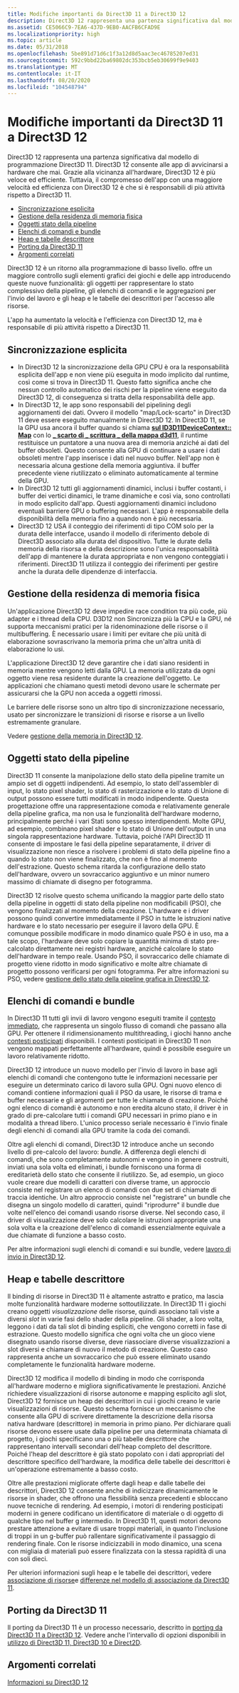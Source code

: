 ```yaml
---
title: Modifiche importanti da Direct3D 11 a Direct3D 12
description: Direct3D 12 rappresenta una partenza significativa dal modello di programmazione Direct3D 11. Direct3D 12 consente alle app di avvicinarsi a hardware che mai.
ms.assetid: CE5066C9-7EA6-437D-9EB0-AACFB6CFAD9E
ms.localizationpriority: high
ms.topic: article
ms.date: 05/31/2018
ms.openlocfilehash: 5be891d71d6c1f3a12d8d5aac3ec46785207ed31
ms.sourcegitcommit: 592c9bbd22ba69802dc353bcb5eb30699f9e9403
ms.translationtype: MT
ms.contentlocale: it-IT
ms.lasthandoff: 08/20/2020
ms.locfileid: "104548794"
---
```

# <a name="important-changes-from-direct3d-11-to-direct3d-12"></a>Modifiche importanti da Direct3D 11 a Direct3D 12

Direct3D 12 rappresenta una partenza significativa dal modello di programmazione Direct3D 11. Direct3D 12 consente alle app di avvicinarsi a hardware che mai. Grazie alla vicinanza all'hardware, Direct3D 12 è più veloce ed efficiente. Tuttavia, il compromesso dell'app con una maggiore velocità ed efficienza con Direct3D 12 è che si è responsabili di più attività rispetto a Direct3D 11.

-   [Sincronizzazione esplicita](#explicit-synchronization)
-   [Gestione della residenza di memoria fisica](#physical-memory-residency-management)
-   [Oggetti stato della pipeline](#pipeline-state-objects)
-   [Elenchi di comandi e bundle](#command-lists-and-bundles)
-   [Heap e tabelle descrittore](#descriptor-heaps-and-tables)
-   [Porting da Direct3D 11](#porting-from-direct3d-11)
-   [Argomenti correlati](#related-topics)

Direct3D 12 è un ritorno alla programmazione di basso livello. offre un maggiore controllo sugli elementi grafici dei giochi e delle app introducendo queste nuove funzionalità: gli oggetti per rappresentare lo stato complessivo della pipeline, gli elenchi di comandi e le aggregazioni per l'invio del lavoro e gli heap e le tabelle dei descrittori per l'accesso alle risorse.

L'app ha aumentato la velocità e l'efficienza con Direct3D 12, ma è responsabile di più attività rispetto a Direct3D 11.

## <a name="explicit-synchronization"></a>Sincronizzazione esplicita

-   In Direct3D 12 la sincronizzazione della GPU CPU è ora la responsabilità esplicita dell'app e non viene più eseguita in modo implicito dal runtime, così come si trova in Direct3D 11. Questo fatto significa anche che nessun controllo automatico dei rischi per la pipeline viene eseguito da Direct3D 12, di conseguenza si tratta della responsabilità delle app.
-   In Direct3D 12, le app sono responsabili del pipelining degli aggiornamenti dei dati. Ovvero il modello "map/Lock-scarto" in Direct3D 11 deve essere eseguito manualmente in Direct3D 12. In Direct3D 11, se la GPU usa ancora il buffer quando si chiama [**sul ID3D11DeviceContext:: Map**](/windows/desktop/api/d3d11/nf-d3d11-id3d11devicecontext-map) con lo [**\_ scarto di \_ scrittura \_ della mappa d3d11**](/windows/desktop/api/d3d11/ne-d3d11-d3d11_map), il runtime restituisce un puntatore a una nuova area di memoria anziché ai dati del buffer obsoleti. Questo consente alla GPU di continuare a usare i dati obsoleti mentre l'app inserisce i dati nel nuovo buffer. Nell'app non è necessaria alcuna gestione della memoria aggiuntiva. il buffer precedente viene riutilizzato o eliminato automaticamente al termine della GPU.
-   In Direct3D 12 tutti gli aggiornamenti dinamici, inclusi i buffer costanti, i buffer dei vertici dinamici, le trame dinamiche e così via, sono controllati in modo esplicito dall'app. Questi aggiornamenti dinamici includono eventuali barriere GPU o buffering necessari. L'app è responsabile della disponibilità della memoria fino a quando non è più necessaria.
-   Direct3D 12 USA il conteggio dei riferimenti di tipo COM solo per la durata delle interfacce, usando il modello di riferimento debole di Direct3D associato alla durata del dispositivo. Tutte le durate della memoria della risorsa e della descrizione sono l'unica responsabilità dell'app di mantenere la durata appropriata e non vengono conteggiati i riferimenti. Direct3D 11 utilizza il conteggio dei riferimenti per gestire anche la durata delle dipendenze di interfaccia.

## <a name="physical-memory-residency-management"></a>Gestione della residenza di memoria fisica

Un'applicazione Direct3D 12 deve impedire race condition tra più code, più adapter e i thread della CPU. D3D12 non Sincronizza più la CPU e la GPU, né supporta meccanismi pratici per la ridenominazione delle risorse o il multibuffering. È necessario usare i limiti per evitare che più unità di elaborazione sovrascrivano la memoria prima che un'altra unità di elaborazione lo usi.

L'applicazione Direct3D 12 deve garantire che i dati siano residenti in memoria mentre vengono letti dalla GPU. La memoria utilizzata da ogni oggetto viene resa residente durante la creazione dell'oggetto. Le applicazioni che chiamano questi metodi devono usare le schermate per assicurarsi che la GPU non acceda a oggetti rimossi.

Le barriere delle risorse sono un altro tipo di sincronizzazione necessario, usato per sincronizzare le transizioni di risorse e risorse a un livello estremamente granulare.

Vedere [gestione della memoria in Direct3D 12](memory-management.md).

## <a name="pipeline-state-objects"></a>Oggetti stato della pipeline

Direct3D 11 consente la manipolazione dello stato della pipeline tramite un ampio set di oggetti indipendenti. Ad esempio, lo stato dell'assembler di input, lo stato pixel shader, lo stato di rasterizzazione e lo stato di Unione di output possono essere tutti modificati in modo indipendente. Questa progettazione offre una rappresentazione comoda e relativamente generale della pipeline grafica, ma non usa le funzionalità dell'hardware moderno, principalmente perché i vari Stati sono spesso interdipendenti. Molte GPU, ad esempio, combinano pixel shader e lo stato di Unione dell'output in una singola rappresentazione hardware. Tuttavia, poiché l'API Direct3D 11 consente di impostare le fasi della pipeline separatamente, il driver di visualizzazione non riesce a risolvere i problemi di stato della pipeline fino a quando lo stato non viene finalizzato, che non è fino al momento dell'estrazione. Questo schema ritarda la configurazione dello stato dell'hardware, ovvero un sovraccarico aggiuntivo e un minor numero massimo di chiamate di disegno per fotogramma.

Direct3D 12 risolve questo schema unificando la maggior parte dello stato della pipeline in oggetti di stato della pipeline non modificabili (PSO), che vengono finalizzati al momento della creazione. L'hardware e i driver possono quindi convertire immediatamente il PSO in tutte le istruzioni native hardware e lo stato necessario per eseguire il lavoro della GPU. È comunque possibile modificare in modo dinamico quale PSO è in uso, ma a tale scopo, l'hardware deve solo copiare la quantità minima di stato pre-calcolato direttamente nei registri hardware, anziché calcolare lo stato dell'hardware in tempo reale. Usando PSO, il sovraccarico delle chiamate di progetto viene ridotto in modo significativo e molte altre chiamate di progetto possono verificarsi per ogni fotogramma. Per altre informazioni su PSO, vedere [gestione dello stato della pipeline grafica in Direct3D 12](managing-graphics-pipeline-state-in-direct3d-12.md).

## <a name="command-lists-and-bundles"></a>Elenchi di comandi e bundle

In Direct3D 11 tutti gli invii di lavoro vengono eseguiti tramite il [contesto immediato](/windows/desktop/direct3d11/overviews-direct3d-11-render-multi-thread-render), che rappresenta un singolo flusso di comandi che passano alla GPU. Per ottenere il ridimensionamento multithreading, i giochi hanno anche [contesti posticipati](/windows/desktop/direct3d11/overviews-direct3d-11-render-multi-thread-render) disponibili. I contesti posticipati in Direct3D 11 non vengono mappati perfettamente all'hardware, quindi è possibile eseguire un lavoro relativamente ridotto.

Direct3D 12 introduce un nuovo modello per l'invio di lavoro in base agli elenchi di comandi che contengono tutte le informazioni necessarie per eseguire un determinato carico di lavoro sulla GPU. Ogni nuovo elenco di comandi contiene informazioni quali il PSO da usare, le risorse di trama e buffer necessarie e gli argomenti per tutte le chiamate di creazione. Poiché ogni elenco di comandi è autonomo e non eredita alcuno stato, il driver è in grado di pre-calcolare tutti i comandi GPU necessari in primo piano e in modalità a thread libero. L'unico processo seriale necessario è l'invio finale degli elenchi di comandi alla GPU tramite la coda dei comandi.

Oltre agli elenchi di comandi, Direct3D 12 introduce anche un secondo livello di pre-calcolo del lavoro: *bundle*. A differenza degli elenchi di comandi, che sono completamente autonomi e vengono in genere costruiti, inviati una sola volta ed eliminati, i bundle forniscono una forma di ereditarietà dello stato che consente il riutilizzo. Se, ad esempio, un gioco vuole creare due modelli di caratteri con diverse trame, un approccio consiste nel registrare un elenco di comandi con due set di chiamate di traccia identiche. Un altro approccio consiste nel "registrare" un bundle che disegna un singolo modello di caratteri, quindi "riprodurre" il bundle due volte nell'elenco dei comandi usando risorse diverse. Nel secondo caso, il driver di visualizzazione deve solo calcolare le istruzioni appropriate una sola volta e la creazione dell'elenco di comandi essenzialmente equivale a due chiamate di funzione a basso costo.

Per altre informazioni sugli elenchi di comandi e sui bundle, vedere [lavoro di invio in Direct3D 12](command-queues-and-command-lists.md).

## <a name="descriptor-heaps-and-tables"></a>Heap e tabelle descrittore

Il binding di risorse in Direct3D 11 è altamente astratto e pratico, ma lascia molte funzionalità hardware moderne sottoutilizzate. In Direct3D 11 i giochi creano oggetti *visualizzazione* delle risorse, quindi associano tali viste a diversi *slot* in varie fasi dello shader della pipeline. Gli shader, a loro volta, leggono i dati da tali slot di binding espliciti, che vengono corretti in fase di estrazione. Questo modello significa che ogni volta che un gioco viene disegnato usando risorse diverse, deve riassociare diverse visualizzazioni a slot diversi e chiamare di nuovo il metodo di creazione. Questo caso rappresenta anche un sovraccarico che può essere eliminato usando completamente le funzionalità hardware moderne.

Direct3D 12 modifica il modello di binding in modo che corrisponda all'hardware moderno e migliora significativamente le prestazioni. Anziché richiedere visualizzazioni di risorse autonome e mapping esplicito agli slot, Direct3D 12 fornisce un heap dei descrittori in cui i giochi creano le varie visualizzazioni di risorse. Questo schema fornisce un meccanismo che consente alla GPU di scrivere direttamente la descrizione della risorsa nativa hardware (descrittore) in memoria in primo piano. Per dichiarare quali risorse devono essere usate dalla pipeline per una determinata chiamata di progetto, i giochi specificano una o più tabelle descrittore che rappresentano intervalli secondari dell'heap completo del descrittore. Poiché l'heap del descrittore è già stato popolato con i dati appropriati del descrittore specifico dell'hardware, la modifica delle tabelle dei descrittori è un'operazione estremamente a basso costo.

Oltre alle prestazioni migliorate offerte dagli heap e dalle tabelle dei descrittori, Direct3D 12 consente anche di indicizzare dinamicamente le risorse in shader, che offrono una flessibilità senza precedenti e sbloccano nuove tecniche di rendering. Ad esempio, i motori di rendering posticipati moderni in genere codificano un identificatore di materiale o di oggetto di qualche tipo nel buffer g intermedio. In Direct3D 11, questi motori devono prestare attenzione a evitare di usare troppi materiali, in quanto l'inclusione di troppi in un g-buffer può rallentare significativamente il passaggio di rendering finale. Con le risorse indicizzabili in modo dinamico, una scena con migliaia di materiali può essere finalizzata con la stessa rapidità di una con soli dieci.

Per ulteriori informazioni sugli heap e le tabelle dei descrittori, vedere [associazione di risorse](resource-binding.md)e [differenze nel modello di associazione da Direct3D 11](binding-model.md).

## <a name="porting-from-direct3d-11"></a>Porting da Direct3D 11

Il porting da Direct3D 11 è un processo necessario, descritto in [porting da Direct3D 11 a Direct3D 12](porting-from-direct3d-11-to-direct3d-12.md). Vedere anche l'intervallo di opzioni disponibili in [utilizzo di Direct3D 11, Direct3D 10 e Direct2D](direct3d-12-interop.md).

## <a name="related-topics"></a>Argomenti correlati

<dl> <dt>

[Informazioni su Direct3D 12](directx-12-getting-started.md)
</dt> </dl>

 

 
